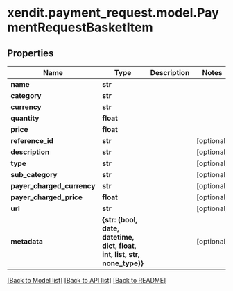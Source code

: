 # xendit.payment_request.model.PaymentRequestBasketItem


## Properties
| Name | Type | Description | Notes |
| ------------ | ------------- | ------------- | ------------- |
| **name** | **str** |  |  |
| **category** | **str** |  |  |
| **currency** | **str** |  |  |
| **quantity** | **float** |  |  |
| **price** | **float** |  |  |
| **reference_id** | **str** |  | [optional]  |
| **description** | **str** |  | [optional]  |
| **type** | **str** |  | [optional]  |
| **sub_category** | **str** |  | [optional]  |
| **payer_charged_currency** | **str** |  | [optional]  |
| **payer_charged_price** | **float** |  | [optional]  |
| **url** | **str** |  | [optional]  |
| **metadata** | **{str: (bool, date, datetime, dict, float, int, list, str, none_type)}** |  | [optional]  |


[[Back to Model list]](../README.md#documentation-for-models) [[Back to API list]](../README.md#documentation-for-api-endpoints) [[Back to README]](../README.md)


